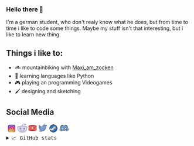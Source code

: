 ### Hello there 👋

I'm a german student, who don't realy know what he does, but from time to time i like to code some things.
Maybe my stuff isn't that interesting, but i like to learn new thing.
 
## Things i like to:

- 🚲 mountainbiking with [Maxi_am_zocken] 
- 🌱 learning languages like Python
- 🎮 playing an programming Videogames
- 🖌  designing and sketching 

## Social Media

[<img align="left" alt="Blackinso | Instagram" width="30px" src="https://github.com/Blackinso/icons/blob/main/icons8-instagram-100%20(1).png" />][instagram]
[<img align="left" alt="Blackinso | Reddit"  width="28px" src="https://github.com/Blackinso/icons/blob/main/icons8-reddit-128.png" />][reddit]
[<img align="left" alt="Blackinso | YouTube" width="28px" src="https://github.com/Blackinso/icons/blob/main/icons8-youtube-play-100.png" />][youtube]
[<img align="left" alt="Blackinso | Twitter" width="28px" src="https://github.com/Blackinso/icons/blob/main/icons8-twitter-100.png" />][twitter]
[<img align="left" alt="Blackinso | Twitter" width="30px" src="https://github.com/Blackinso/icons/blob/main/icons8-steam-100.png" />][steam]
[<img align="left" alt="Blackinso | Twitter" width="28px" src="https://github.com/Blackinso/icons/blob/main/icons8-discord-logo-100.png" />][discord] <br/>

<details>
     <summary> <samp>📈 GitHub stats</samp></summary>
<br/>
 
![Github Stats](https://github-readme-stats.vercel.app/api?username=blackinso&count_private=true&show_icons=true)

<!-- Credit goes to https://github.com/shivammathur -->  

</details>

[Maxi_am_zocken]: https://github.com/MaxiAmZocken
[twitter]: https://twitter.com/Blackinso
[youtube]: https://www.youtube.com/channel/UCtDA9XYGnNGv6SGtn9Rt9kw
[reddit]: https://reddit.com/user/Blackinso
[instagram]: https://instagram.com/Blackinso
[discord]: https://discordapp.com/users/389046934473801728
[steam]: https://steamcommunity.com/profiles/76561198825652859/
